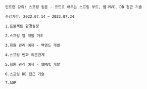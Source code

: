     인프런 강의: 스프링 입문 - 코드로 배우는 스프링 부트, 웹 MVC, DB 접근 기술
    
    수강기간: 2022.07.14 ~ 2022.07.24

    1.프로젝트 환경설정

    2.스프링 웹 개발 기초

    3.회원 관리 예제 - 백엔드 개발

    4.스프링 빈과 의존관계

    5.회원 관리 예제 - 웹MVC 개발
  
    6.스프링 DB 접근 기술

    7.AOP
